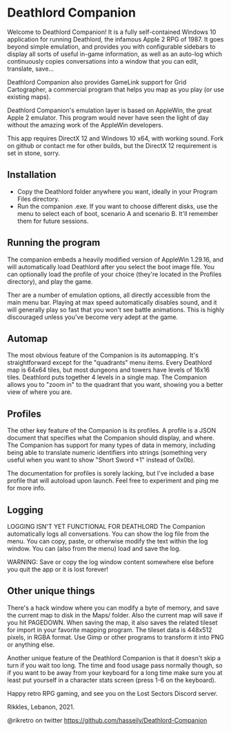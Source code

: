# Deathlord Companion

Welcome to Deathlord Companion!
It is a fully self-contained Windows 10 application for running Deathlord, the infamous Apple 2 RPG of 1987.
It goes beyond simple emulation, and provides you with configurable sidebars to display all sorts of useful in-game information, as well as an auto-log which continuously copies conversations into a window that you can edit, translate, save...

Deathlord  Companion also provides GameLink support for Grid Cartographer, a commercial program that helps you map as you play (or use existing maps).

Deathlord Companion's emulation layer is based on AppleWin, the great Apple 2 emulator. This program would never have seen the light of day without the amazing work of the AppleWin developers.

This app requires DirectX 12 and Windows 10 x64, with working sound.
Fork on github or contact me for other builds, but the DirectX 12 requirement is set in stone, sorry.

## Installation

- Copy the Deathlord folder anywhere you want, ideally in your Program Files directory.
- Run the companion .exe. If you want to choose different disks, use the menu to select each of boot, scenario A and scenario B. It'll remember them for future sessions.

## Running the program

The companion embeds a heavily modified version of AppleWin 1.29.16, and will automatically load Deathlord after you select the boot image file.
You can optionally load the profile of your choice (they're located in the Profiles directory), and play the game.

Ther are a number of emulation options, all directly accessible from the main menu bar. Playing at max speed automatically disables sound, and it will generally play so fast that you won't see battle animations. This is highly discouraged unless you've become very adept at the game.

## Automap

The most obvious feature of the Companion is its automapping. It's straightforward except for the "quadrants" menu items. Every Deathlord map is 64x64 tiles, but most dungeons and towers have levels of 16x16 tiles. Deathlord puts together 4 levels in a single map. The Companion allows you to "zoom in" to the quadrant that you want, showing you a better view of where you are.

## Profiles

The other key feature of the Companion is its profiles. A profile is a JSON document that specifies what the Companion should display, and where. The Companion has support for many types of data in memory, including being able to translate numeric identifiers into strings (something very useful when you want to show "Short Sword +1" instead of 0x0b).

The documentation for profiles is sorely lacking, but I've included a base profile that will autoload upon launch. Feel free to experiment and ping me for more info.

## Logging

LOGGING ISN'T YET FUNCTIONAL FOR DEATHLORD
The Companion automatically logs all conversations.
You can show the log file from the menu. You can copy, paste, or otherwise modify the text within the log window. You can (also from the menu) load and save the log.

WARNING: Save or copy the log window content somewhere else before you quit the app or it is lost forever!

## Other unique things

There's a hack window where you can modify a byte of memory, and save the current map to disk in the Maps/ folder.
Also the current map will save if you hit PAGEDOWN. When saving the map, it also saves the related tileset for import in your favorite mapping program. The tileset data is 448x512 pixels, in RGBA format. Use Gimp or other programs to transform it into PNG or anything else.

Another unique feature of the Deathlord Companion is that it doesn't skip a turn if you wait too long. The time and food usage pass normally though, so if you want to be away from your keyboard for a long time make sure you at least put yourself in a character stats screen (press 1-6 on the keyboard).

Happy retro RPG gaming, and see you on the Lost Sectors Discord server.

Rikkles, Lebanon, 2021.


@rikretro on twitter
https://github.com/hasseily/Deathlord-Companion
